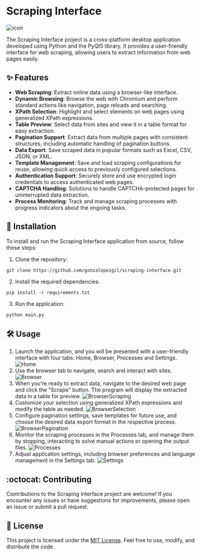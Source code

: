 # Scraping Interface
![icon](https://github.com/gonzalopezgil/scraping-interface/assets/74659017/85e24aff-f89d-4d58-af3c-6b4b8c8fb045)

The Scraping Interface project is a cross-platform desktop application developed using Python and the PyQt5 library. It provides a user-friendly interface for web scraping, allowing users to extract information from web pages easily.

## ✨ Features

- **Web Scraping**: Extract online data using a browser-like interface.
- **Dynamic Browsing**: Browse the web with Chromium and perform standard actions like navigation, page reloads and searching.
- **XPath Selection**: Highlight and select elements on web pages using generalized XPath expressions.
- **Table Preview**: Select data from sites and view it in a table format for easy extraction.
- **Pagination Support**: Extract data from multiple pages with consistent structures, including automatic handling of pagination buttons.
- **Data Export**: Save scraped data in popular formats such as Excel, CSV, JSON, or XML.
- **Template Management**: Save and load scraping configurations for reuse, allowing quick access to previously configured selections.
- **Authentication Support**: Securely store and use encrypted login credentials to access authenticated web pages.
- **CAPTCHA Handling**: Solutions to handle CAPTCHA-protected pages for uninterrupted data extraction.
- **Process Monitoring**: Track and manage scraping processes with progress indicators about the ongoing tasks.

## 🚀 Installation

To install and run the Scraping Interface application from source, follow these steps:

1. Clone the repository:

```shell
git clone https://github.com/gonzalopezgil/scraping-interface.git
```

2. Install the required dependencies:

```shell
pip install -r requirements.txt
```

3. Run the application:

```shell
python main.py
```

## 🛠️ Usage

1. Launch the application, and you will be presented with a user-friendly interface with four tabs: Home, Browser, Processes and Settings.
![Home](https://github.com/gonzalopezgil/scraping-interface/assets/74659017/7a0e93e6-335c-4f8c-9aea-4eed7f896819)
2. Use the browser tab to navigate, search and interact with sites.
![Browser](https://github.com/gonzalopezgil/scraping-interface/assets/74659017/7491e89c-048e-492d-a42e-703d147a2edc)
3. When you're ready to extract data, navigate to the desired web page and click the "Scrape" button. The program will display the extracted data in a table for preview.
![BrowserScraping](https://github.com/gonzalopezgil/scraping-interface/assets/74659017/a0678460-5e65-4707-9339-2f03bf87d2df)
4. Customize your selection using generalized XPath expressions and modify the table as needed.
![BrowserSelection](https://github.com/gonzalopezgil/scraping-interface/assets/74659017/c3ebfd19-55b2-4dcb-b39d-663fa950bc48)
5. Configure pagination settings, save templates for future use, and choose the desired data export format in the respective process.
![BrowserPagination](https://github.com/gonzalopezgil/scraping-interface/assets/74659017/40a63199-336b-49d1-8935-695dd87c3de2)
6. Monitor the scraping processes in the Processes tab, and manage them by stopping, interacting to solve manual actions or opening the output files.
![Processes](https://github.com/gonzalopezgil/scraping-interface/assets/74659017/fd19a58e-33fa-4ab4-bd0b-f5f0d0849927)
7. Adjust application settings, including browser preferences and language management in the Settings tab.
![Settings](https://github.com/gonzalopezgil/scraping-interface/assets/74659017/d32409d6-2b55-4f62-a6e6-80a79c38f448)

## :octocat: Contributing

Contributions to the Scraping Interface project are welcome! If you encounter any issues or have suggestions for improvements, please open an issue or submit a pull request.

## 📃 License

This project is licensed under the [MIT License](https://opensource.org/license/mit/). Feel free to use, modify, and distribute the code.

